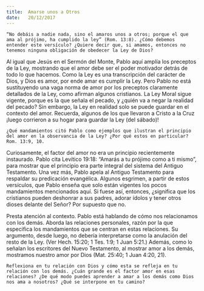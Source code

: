 ```yaml
---
title:  Amarse unos a Otros
date:   20/12/2017
---
```


`“No debáis a nadie nada, sino el amaros unos a otros; porque el que ama al prójimo, ha cumplido la ley” (Rom. 13:8). ¿Cómo debemos entender este versículo? ¿Quiere decir que, si amamos, entonces no tenemos ninguna obligación de obedecer la Ley de Dios?`

Al igual que Jesús en el Sermón del Monte, Pablo aquí amplía los preceptos de la Ley, mostrando que el amor debe ser el poder motivador detrás de todo lo que hacemos. Como la Ley es una transcripción del carácter de Dios, y Dios es amor, por ende amar es cumplir la Ley. Pero Pablo no está sustituyendo una vaga norma de amor por los preceptos claramente detallados de la Ley, como afirman algunos cristianos. La Ley Moral sigue vigente, porque es la que señala el pecado, y ¿quién va a negar la realidad del pecado? Sin embargo, la Ley en realidad solo se puede guardar en el contexto del amor. Recuerda, algunos de los que llevaron a Cristo a la Cruz ¡luego corrieron a su hogar para guardar la Ley (del sábado)!

`¿Qué mandamientos citó Pablo como ejemplos que ilustran el principio del amor en la observancia de la Ley? ¿Por qué estos en particular? Rom. 13:9, 10.`

Curiosamente, el factor del amor no era un principio recientemente instaurado. Pablo cita Levítico 19:18: “Amarás a tu prójimo como a ti mismo”, para mostrar que el principio era parte integral del sistema del Antiguo Testamento. Una vez más, Pablo apela al Antiguo Testamento para respaldar su predicación evangélica. Algunos esgrimen, a partir de estos versículos, que Pablo enseña que solo están vigentes los pocos mandamientos mencionados aquí. Si fuese así, entonces, ¿significa que los cristianos pueden deshonrar a sus padres, adorar ídolos y tener otros dioses delante del Señor? Por supuesto que no.

Presta atención al contexto. Pablo está hablando de cómo nos relacionamos con los demás. Aborda las relaciones personales, razón por la que especifica los mandamientos que se centran en estas relaciones. Su argumento, desde luego, no debería interpretarse como la anulación del resto de la Ley. (Ver Hech. 15:20; 1 Tes. 1:9; 1 Juan 5:21.) Además, como lo señalan los escritores del Nuevo Testamento, al mostrar amor a los demás, mostramos nuestro amor por Dios (Mat. 25:40; 1 Juan 4:20, 21).

`Reflexiona en tu relación con Dios y cómo esta se refleja en tu relación con los demás. ¿Cuán grande es el factor amor en esas relaciones? ¿De qué modo puedes aprender a amar a los demás como Dios nos ama a nosotros? ¿Qué se interpone en tu camino?`